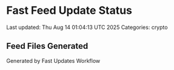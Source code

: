 # Fast Feed Update Status
Last updated: Thu Aug 14 01:04:13 UTC 2025
Categories: crypto

## Feed Files Generated

Generated by Fast Updates Workflow
